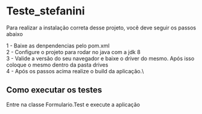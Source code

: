 # Teste_stefanini

Para realizar a instalação correta desse projeto, você deve seguir os passos abaixo

1 - Baixe as denpendencias pelo pom.xml\
2 - Configure o projeto para rodar no java com a jdk 8\
3 - Valide a versão do seu navegador e baixe o driver do mesmo. Após isso coloque o mesmo dentro da pasta drives\
4 - Após os passos acima realize o build da aplicação.\

## Como executar os testes

Entre na classe Formulario.Test e execute a aplicação  
